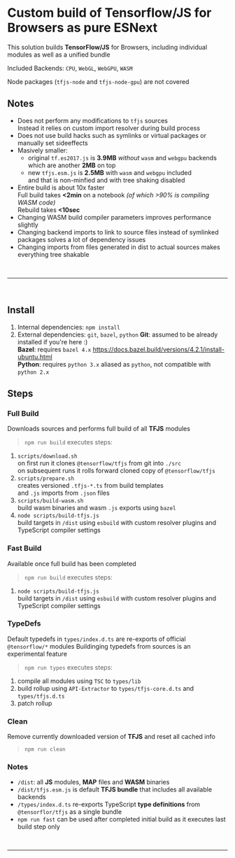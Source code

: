 # Custom build of Tensorflow/JS for Browsers as pure ESNext

This solution builds **TensorFlow/JS** for Browsers, including individual modules as well as a unified bundle  

Included Backends: `CPU`, `WebGL`, `WebGPU`, `WASM`

Node packages (`tfjs-node` and `tfjs-node-gpu`) are not covered  

## Notes

- Does not perform any modifications to `tfjs` sources  
  Instead it relies on custom import resolver during build process
- Does not use build hacks such as symlinks or virtual packages or manually set sideeffects
- Masively smaller:
  - original `tf.es2017.js` is **3.9MB** *without* `wasm` and `webgpu` backends which are another **2MB** on top
  - new `tfjs.esm.js` is **2.5MB** with `wasm` and `webgpu` included  
    and that is non-minfied and with tree shaking disabled  
- Entire build is about 10x faster  
  Full build takes **<2min** on a notebook *(of which >90% is compiling WASM code)*  
  Rebuild takes **<10sec**
- Changing WASM build compiler parameters improves performance slightly
- Changing backend imports to link to source files instead of symlinked packages solves a lot of dependency issues
- Changing imports from files generated in dist to actual sources makes everything tree shakable

<br><hr><br>

## Install

1. Internal dependencies: `npm install`
2. External dependencies: `git`, `bazel`, `python`
   **Git**: assumed to be already installed if you're here :)  
   **Bazel**: requires `bazel 4.x` <https://docs.bazel.build/versions/4.2.1/install-ubuntu.html>  
   **Python**: requires `python 3.x` aliased as `python`, not compatible with `python 2.x`  

## Steps

### Full Build
Downloads sources and performs full build of all **TFJS** modules
> `npm run build` executes steps:

1. `scripts/download.sh`  
   on first run it clones `@tensorflow/tfjs` from git into `./src`  
   on subsequent runs it rolls forward cloned copy of `@tensorflow/tfjs`
2. `scripts/prepare.sh`  
   creates versioned `.tfjs-*.ts` from build templates  
   and `.js` imports from `.json` files
3. `scripts/build-wasm.sh`  
   build wasm binaries and wasm `.js` exports using `bazel`  
4. `node scripts/build-tfjs.js`  
   build targets in `/dist` using `esbuild` with custom resolver plugins and TypeScript compiler settings  

### Fast Build

Available once full build has been completed
> `npm run build` executes steps:
1. `node scripts/build-tfjs.js`  
   build targets in `/dist` using `esbuild` with custom resolver plugins and TypeScript compiler settings  

### TypeDefs
Default typedefs in `types/index.d.ts` are re-exports of official `@tensorflow/*` modules
Buildinging typedefs from sources is an experimental feature
> `npm run types` executes steps:
1. compile all modules using `TSC` to `types/lib`
2. build rollup using `API-Extractor` to `types/tfjs-core.d.ts` and `types/tfjs.d.ts`
3. patch rollup

### Clean
Remove currently downloaded version of **TFJS** and reset all cached info
> `npm run clean`

### Notes
- `/dist`: all **JS** modules, **MAP** files and **WASM** binaries  
- `/dist/tfjs.esm.js` is default **TFJS bundle** that includes all available backends
- `/types/index.d.ts` re-exports TypeScript **type definitions** from `@tensorflor/tfjs` as a single bundle
- `npm run fast` can be used after completed initial build as it executes last build step only

<br><hr><br>
